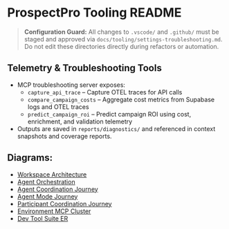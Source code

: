 # ProspectPro Tooling README

> **Configuration Guard:** All changes to `.vscode/` and `.github/` must be staged and approved via `docs/tooling/settings-troubleshooting.md`. Do not edit these directories directly during refactors or automation.

## Telemetry & Troubleshooting Tools

- MCP troubleshooting server exposes:
  - `capture_api_trace` – Capture OTEL traces for API calls
  - `compare_campaign_costs` – Aggregate cost metrics from Supabase logs and OTEL traces
  - `predict_campaign_roi` – Predict campaign ROI using cost, enrichment, and validation telemetry
- Outputs are saved in `reports/diagnostics/` and referenced in context snapshots and coverage reports.

## Diagrams:

- [Workspace Architecture](workspace-architecture.mmd)
- [Agent Orchestration](agent-orchestration.mmd)
- [Agent Coordination Journey](end-state/agent-coordination-flow.mmd)
- [Agent Mode Journey](end-state/agent-mode-flow.mmd)
- [Participant Coordination Journey](end-state/participant-coordination-flow.mmd)
- [Environment MCP Cluster](end-state/environment-mcp-cluster.mmd)
- [Dev Tool Suite ER](end-state/dev-tool-suite-ER.mmd)
